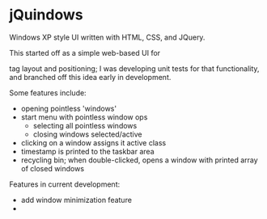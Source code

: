 # jQuindows
Windows XP style UI written with HTML, CSS, and JQuery.

This started off as a simple web-based UI for <div> tag layout and positioning; I was developing unit tests for that functionality, and branched off this idea early in development.
  
  Some features include:
  - opening pointless 'windows'
  - start menu with pointless window ops
    - selecting all pointless windows
    - closing windows selected/active
  - clicking on a window assigns it active class
  - timestamp is printed to the taskbar area
  - recycling bin; when double-clicked, opens a window with printed array of closed windows

  Features in current development:
  - add window minimization feature
  - 
